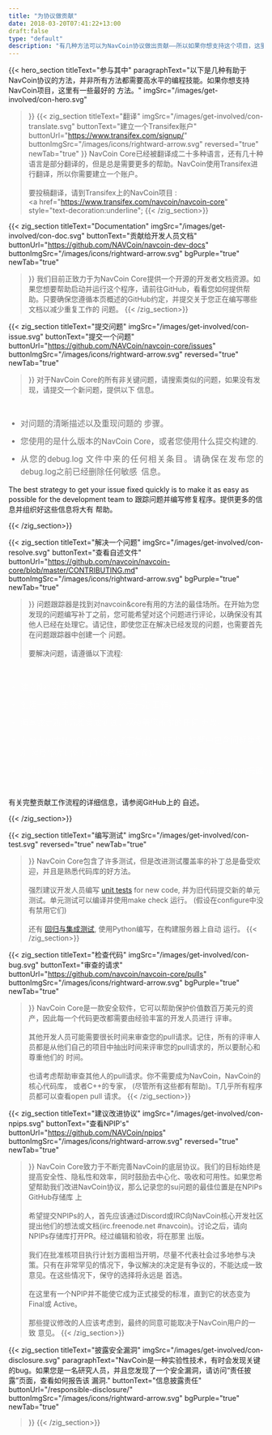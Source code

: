 ```yaml
---
title: "为协议做贡献"
date: 2018-03-20T07:41:22+13:00
draft:false
type: "default"
description: "有几种方法可以为NavCoin协议做出贡献——所以如果你想支持这个项目，这里有一些最好的方法"
---
```

{{< hero_section
titleText="参与其中"
paragraphText="以下是几种有助于NavCoin协议的方法，并非所有方法都需要高水平的编程技能。如果你想支持NavCoin项目，这里有一些最好的&nbsp;方法。"
imgSrc="/images/get-involved/con-hero.svg"
>}}
{{< zig_section
titleText="翻译"
imgSrc="/images/get-involved/con-translate.svg"
  buttonText="建立一个Transifex账户"
  buttonUrl="https://www.transifex.com/signup/"
  buttonImgSrc="/images/icons/rightward-arrow.svg"
    reversed="true"
    newTab="true"
>}}
NavCoin Core已经被翻译成二十多种语言，还有几十种语言是部分翻译的，但是总是需要更多的帮助。NavCoin使用Transifex进行翻译，所以你需要建立一个账户。<br><br>要投稿翻译，请到Transifex上的NavCoin项目&nbsp;:<br><a href="https://www.transifex.com/navcoin/navcoin-core" style="text-decoration:underline";
{{< /zig_section>}}

{{< zig_section
  titleText="Documentation"
  imgSrc="/images/get-involved/con-doc.svg"
  buttonText="贡献给开发人员文档"
  buttonUrl="https://github.com/NAVCoin/navcoin-dev-docs"
  buttonImgSrc="/images/icons/rightward-arrow.svg"
  bgPurple="true"
  newTab="true"
>}}
我们目前正致力于为NavCoin Core提供一个开源的开发者文档资源。如果您想要帮助启动并运行这个程序，请前往GitHub，看看您如何提供帮助。只要确保您遵循本页概述的GitHub约定，并提交关于您正在编写哪些文档以减少重复工作的&nbsp;问题。
{{< /zig_section>}}

{{< zig_section
titleText="提交问题"
imgSrc="/images/get-involved/con-issue.svg"
buttonText="提交一个问题"
buttonUrl="https://github.com/NAVCoin/navcoin-core/issues"
buttonImgSrc="/images/icons/rightward-arrow.svg"
reversed="true"
newTab="true"
>}}
对于NavCoin Core的所有非关键问题，请搜索类似的问题，如果没有发现，请提交一个新问题，提供以下&nbsp;信息。
<br>
<ul class="article-ul" style="color: rgba(0, 0, 0, 0.55);">
  <li>对问题的清晰描述以及重现问题的&nbsp;步骤。</li>
  <li>您使用的是什么版本的NavCoin Core，或者您使用什么提交构建的.</li><li>从您的debug.log 文件中来的任何相关条目。请确保在发布您的debug.log之前已经删除任何敏感 &nbsp;信息。</li>
</ul>
<p class="paragraph-text">The best strategy to get your issue fixed quickly is to make it as easy as possible for the development team to 跟踪问题并编写修复程序。提供更多的信息并组织好这些信息将大有&nbsp;帮助。</p>
{{< /zig_section>}}

{{< zig_section
  titleText="解决一个问题"
  imgSrc="/images/get-involved/con-resolve.svg"
  buttonText="查看自述文件"
  buttonUrl="https://github.com/navcoin/navcoin-core/blob/master/CONTRIBUTING.md"
  buttonImgSrc="/images/icons/rightward-arrow.svg"
  bgPurple="true"
  newTab="true"
>}}
问题跟踪器是找到对navcoin&core有用的方法的最佳场所。在开始为您发现的问题编写补丁之前，您可能希望对这个问题进行评论，以确保没有其他人已经在处理它。请记住，即使您正在解决已经发现的问题，也需要首先在问题跟踪器中创建一个&nbsp;问题。
<br><br>
要解决问题，请遵循以下流程:
<br>
<ul class="article-ul" style="color: rgba(255,255,255,0.55);">
  <li>建立NavCoin/ NavCoin -core到你自己的github&nbsp;账户。</li>
  <li>创建一个分支来解决问题，然后开始&nbsp;工作。</li>
  <li>编写或更新单元和集成测试，以覆盖您所做的任何&nbsp;更改。</li>
  <li>从分支向主NavCoin核心存储库发出pull请求，标题中包含问题类型和&nbsp;编号(例如. 修正了145的拼写错误)。</li>
  <li>与其他NavCoin核心贡献者讨论不一致的地方，或者通过GitHub提醒他们正在等待的Pull请求，他们会尽快审查&nbsp;它。</li>
</ul>
<p class="paragraph-text">有关完整贡献工作流程的详细信息，请参阅GitHub上的&nbsp;自述。</p>
{{< /zig_section>}}

{{< zig_section
titleText="编写测试"
imgSrc="/images/get-involved/con-test.svg"
reversed="true"
newTab="true"
>}}
NavCoin Core包含了许多测试，但是改进测试覆盖率的补丁总是备受欢迎，并且是熟悉代码库的好方法。
<br><br>
强烈建议开发人员编写 <a href="https://github.com/NAVCoin/navcoin-core/blob/master/doc/unit-tests.md" target="e" style="text-decoration:underline;">unit tests</a> for new code, 并为旧代码提交新的单元测试。单元测试可以编译并使用make check&nbsp;运行。 (假设在configure中没有禁用它们) 
<br><br>
还有 <a href="https://github.com/NAVCoin/navcoin-core/tree/master/qa" target="e" style="text-decoration:underline;">回归与集成测试</a>, 使用Python编写，在构建服务器上自动&nbsp;运行。
{{< /zig_section>}}

{{< zig_section
  titleText="检查代码"
  imgSrc="/images/get-involved/con-bug.svg"
    buttonText="审查的请求"
  buttonUrl="https://github.com/navcoin/navcoin-core/pulls"
  buttonImgSrc="/images/icons/rightward-arrow.svg"
  bgPurple="true"
  newTab="true"
>}}
NavCoin Core是一款安全软件，它可以帮助保护价值数百万美元的资产，因此每一个代码更改都需要由经验丰富的开发人员进行&nbsp;评审。<br><br>其他开发人员可能需要很长时间来审查您的pull请求。记住，所有的评审人员都是从他们自己的项目中抽出时间来评审您的pull请求的，所以要耐心和尊重他们的&nbsp;时间。<br><br>也请考虑帮助审查其他人的pull请求。你不需要成为NavCoin，NavCoin的核心代码库， 或者C++的专家， (尽管所有这些都有帮助)。T几乎所有程序员都可以查看open pull&nbsp;请求。
{{< /zig_section>}}

{{< zig_section
titleText="建议改进协议"
imgSrc="/images/get-involved/con-npips.svg"
buttonText="查看NPIP's"
buttonUrl="https://github.com/NAVCoin/npips"
buttonImgSrc="/images/icons/rightward-arrow.svg"
reversed="true"
newTab="true"
>}}
NavCoin Core致力于不断完善NavCoin的底层协议。我们的目标始终是提高安全性、隐私性和效率，同时鼓励去中心化、吸收和可用性。如果您希望帮助我们改进NavCoin协议，那么记录您的su问题的最佳位置是在NPIPs GitHub存储库&nbsp;上<br><br>希望提交NPIPs的人，首先应该通过Discord或IRC向NavCoin核心开发社区提出他们的想法或文档(irc.freenode.net #navcoin)。讨论之后，请向NPIPs存储库打开PR。经过编辑和验收，将在那里&nbsp;出版。<br><br>我们在批准核项目执行计划方面相当开明，尽量不代表社会过多地参与决策。只有在非常罕见的情况下，争议解决的决定是有争议的，不能达成一致意见。在这些情况下，保守的选择将永远是&nbsp;首选。<br><br>在这里有一个NPIP并不能使它成为正式接受的标准，直到它的状态变为Final或&nbsp;Active。<br><br>那些提议修改的人应该考虑到，最终的同意可能取决于NavCoin用户的一致&nbsp;意见。
{{< /zig_section>}}

{{< zig_section
  titleText="披露安全漏洞"
  imgSrc="/images/get-involved/con-disclosure.svg"
  paragraphText="NavCoin是一种实验性技术，有时会发现关键的bug。如果您是一名研究人员，并且您发现了一个安全漏洞，请访问“责任披露”页面，查看如何报告该&nbsp;漏洞."
    buttonText="信息披露责任"
  buttonUrl="/responsible-disclosure/"
  buttonImgSrc="/images/icons/rightward-arrow.svg"
  bgPurple="true"
  newTab="true"
>}}
{{< /zig_section>}}

<style>
.article-ul>li{
    margin-bottom: 8px;
    font-size: 16px;
    font-family: roboto;
    line-height: 25px;
    text-align: justify;
    margin-top: 0;
    margin-bottom: 10px;
}
</style>
